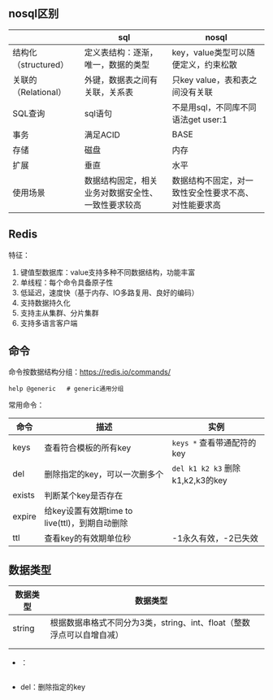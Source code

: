 ## nosql区别

|                      | sql                                                | nosql                                                |
| -------------------- | -------------------------------------------------- | ---------------------------------------------------- |
| 结构化（structured） | 定义表结构：逐渐，唯一，数据的类型                 | key，value类型可以随便定义，约束松散                 |
| 关联的（Relational） | 外键，数据表之间有关联，关系表                     | 只key value，表和表之间没有关联                      |
| SQL查询              | sql语句                                            | 不是用sql，不同库不同语法get user:1                  |
| 事务                 | 满足ACID                                           | BASE                                                 |
| 存储                 | 磁盘                                               | 内存                                                 |
| 扩展                 | 垂直                                               | 水平                                                 |
| 使用场景             | 数据结构固定，相关业务对数据安全性、一致性要求较高 | 数据结构不固定，对一致性安全性要求不高、对性能要求高 |

## Redis

特征：

1. 键值型数据库：value支持多种不同数据结构，功能丰富
2. 单线程：每个命令具备原子性
3. 低延迟，速度快（基于内存、IO多路复用、良好的编码）
4. 支持数据持久化
5. 支持主从集群、分片集群
6. 支持多语言客户端

## 命令

命令按数据结构分组：https://redis.io/commands/

```shell
help @generic	# generic通用分组
```

常用命令：

| 命令   | 描述                                           | 实例                             |
| ------ | ---------------------------------------------- | -------------------------------- |
| keys   | 查看符合模板的所有key                          | `keys *`  查看带通配符的key      |
| del    | 删除指定的key，可以一次删多个                  | `del k1 k2 k3` 删除k1,k2,k3的key |
| exists | 判断某个key是否存在                            |                                  |
| expire | 给key设置有效期time to live(ttl)，到期自动删除 |                                  |
| ttl    | 查看key的有效期单位秒                          | -1永久有效，-2已失效             |

## 数据类型

| 数据类型 | 数据类型                                                     |      |
| -------- | ------------------------------------------------------------ | ---- |
| string   | 根据数据串格式不同分为3类，string、int、float（整数浮点可以自增自减） |      |
|          |                                                              |      |
|          |                                                              |      |



- ：

  ```shell
  
  ```

- del：删除指定的key